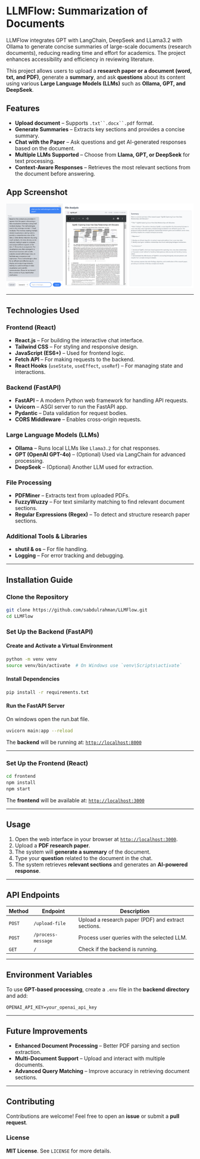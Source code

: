 # LLMFlow: Summarization of Documents
LLMFlow integrates GPT with LangChain, DeepSeek and LLama3.2 with Ollama to generate concise summaries of large-scale documents (research documents), reducing reading time and effort for academics. The project enhances accessibility and efficiency in reviewing literature.

This project allows users to upload a **research paper or a document (word, txt, and PDF)**, generate a **summary**, and ask **questions** about its content using various **Large Language Models (LLMs)** such as **Ollama, GPT, and DeepSeek**. 

## Features

- **Upload document** – Supports `.txt``.docx``.pdf` format.
- **Generate Summaries** – Extracts key sections and provides a concise summary.
- **Chat with the Paper** – Ask questions and get AI-generated responses based on the document.
- **Multiple LLMs Supported** – Choose from **Llama, GPT, or DeepSeek** for text processing.
- **Context-Aware Responses** – Retrieves the most relevant sections from the document before answering.

## App Screenshot
![LLMFLow App Screenshot](llmflow.png)

---
## Technologies Used

### **Frontend (React)**
- **React.js** – For building the interactive chat interface.
- **Tailwind CSS** – For styling and responsive design.
- **JavaScript (ES6+)** – Used for frontend logic.
- **Fetch API** – For making requests to the backend.
- **React Hooks** (`useState`, `useEffect`, `useRef`) – For managing state and interactions.

### **Backend (FastAPI)**
- **FastAPI** – A modern Python web framework for handling API requests.
- **Uvicorn** – ASGI server to run the FastAPI app.
- **Pydantic** – Data validation for request bodies.
- **CORS Middleware** – Enables cross-origin requests.

### **Large Language Models (LLMs)**
- **Ollama** – Runs local LLMs like `Llama3.2` for chat responses.
- **GPT (OpenAI GPT-4o)** – (Optional) Used via LangChain for advanced processing.
- **DeepSeek** – (Optional) Another LLM used for extraction.

### **File Processing**
- **PDFMiner** – Extracts text from uploaded PDFs.
- **FuzzyWuzzy** – For text similarity matching to find relevant document sections.
- **Regular Expressions (Regex)** – To detect and structure research paper sections.

### **Additional Tools & Libraries**
- **shutil & os** – For file handling.
- **Logging** – For error tracking and debugging.

---

## Installation Guide

### Clone the Repository

```bash
git clone https://github.com/sabdulrahman/LLMFlow.git
cd LLMFlow
```

### Set Up the Backend (FastAPI)

#### Create and Activate a Virtual Environment

```bash
python -m venv venv
source venv/bin/activate  # On Windows use `venv\Scripts\activate`
```

#### Install Dependencies

```bash
pip install -r requirements.txt
```

#### Run the FastAPI Server

On windows open the run.bat file.

```bash
uvicorn main:app --reload
```

The **backend** will be running at: [`http://localhost:8000`](http://localhost:8000)

---

### Set Up the Frontend (React)

```bash
cd frontend
npm install
npm start
```

The **frontend** will be available at: [`http://localhost:3000`](http://localhost:3000)

---

## Usage

1. Open the web interface in your browser at [`http://localhost:3000`](http://localhost:3000).
2. Upload a **PDF research paper**.
3. The system will **generate a summary** of the document.
4. Type your **question** related to the document in the chat.
5. The system retrieves **relevant sections** and generates an **AI-powered response**.

---

## API Endpoints

| Method | Endpoint           | Description |
|--------|-------------------|-------------|
| `POST` | `/upload-file`     | Upload a research paper (PDF) and extract sections. |
| `POST` | `/process-message` | Process user queries with the selected LLM. |
| `GET`  | `/`               | Check if the backend is running. |

---
## Environment Variables
To use **GPT-based processing**, create a `.env` file in the **backend directory** and add:
```
OPENAI_API_KEY=your_openai_api_key
```
---
## Future Improvements
- **Enhanced Document Processing** – Better PDF parsing and section extraction.
- **Multi-Document Support** – Upload and interact with multiple documents.
- **Advanced Query Matching** – Improve accuracy in retrieving document sections.
---
## Contributing
Contributions are welcome! Feel free to open an **issue** or submit a **pull request**.

### License
**MIT License**. See `LICENSE` for more details.
